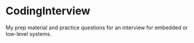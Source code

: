 # CodingInterview
My prep material and practice questions for an interview for embedded or low-level systems.
